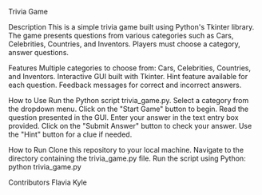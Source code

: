 Trivia Game

Description
This is a simple trivia game built using Python's Tkinter library. The game presents questions from various categories such as Cars, Celebrities, Countries, and Inventors. Players must choose a category, answer questions.

Features
Multiple categories to choose from: Cars, Celebrities, Countries, and Inventors.
Interactive GUI built with Tkinter.
Hint feature available for each question.
Feedback messages for correct and incorrect answers.

How to Use
Run the Python script trivia_game.py.
Select a category from the dropdown menu.
Click on the "Start Game" button to begin.
Read the question presented in the GUI.
Enter your answer in the text entry box provided.
Click on the "Submit Answer" button to check your answer.
Use the "Hint" button for a clue if needed.

How to Run
Clone this repository to your local machine.
Navigate to the directory containing the trivia_game.py file.
Run the script using Python:
python trivia_game.py

Contributors
Flavia
Kyle
